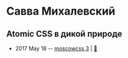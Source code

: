 # Савва Михалевский

## Atomic CSS в дикой природе
- 2017 May 18 -- [moscowcss 3](https://www.youtube.com/watch?v=MyPU8bqvDzY)  | [:notebook:](http://css.moscow/3/wild-atomic.pdf)  
